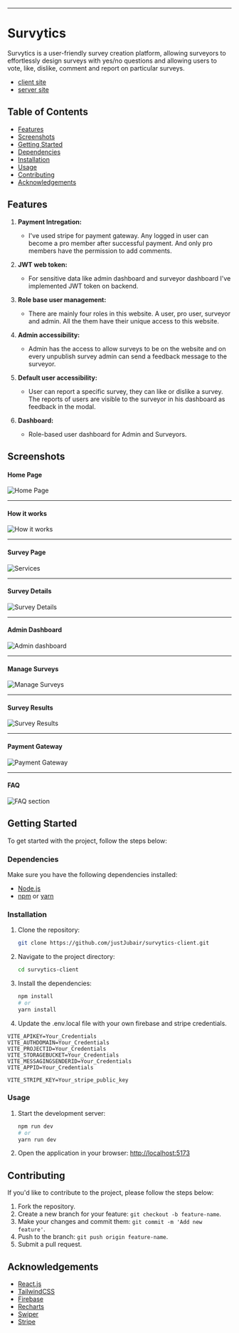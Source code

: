 ----

# Survytics

 Survytics is a user-friendly survey creation platform, allowing surveyors to effortlessly design surveys with yes/no questions and allowing users to vote, like, dislike, comment and report on particular surveys. 

- [client site](https://survytics-client.web.app)
- [server site](https://survytics-server.vercel.app/health)

## Table of Contents

- [Features](#features)
- [Screenshots](#screenshots)
- [Getting Started](#getting-started)
- [Dependencies](#dependencies)
- [Installation](#installation)
- [Usage](#usage)
- [Contributing](#contributing)
- [Acknowledgements](#acknowledgements)

## Features

1. **Payment Intregation:**
   - I've used stripe for payment gateway. Any logged in user can become a pro member after successful payment. And only pro members have the permission to add comments.
   
2. **JWT web token:**
   - For sensitive data like admin dashboard and surveyor dashboard I've implemented JWT token on backend.
   
3. **Role base user management:**
   - There are mainly four roles in this website. A user, pro user, surveyor and admin. All the them have their unique access to this website.
   
4. **Admin accessibility:**
   - Admin has the access to allow surveys to be on the website and on every unpublish survey admin can send a feedback message to the surveyor.
   
5. **Default user accessibility:**
   - User can report a specific survey, they can like or dislike a survey. The reports of users are visible to the surveyor in his dashboard as feedback in the modal.
   
6. **Dashboard:**
   - Role-based user dashboard for Admin and Surveyors.
   


## Screenshots

#### Home Page
![Home Page](https://raw.githubusercontent.com/justJubair/survytics-client/main/src/assets/readmeAssets/HomePage.png)

---
#### How it works
![How it works](https://raw.githubusercontent.com/justJubair/survytics-client/main/src/assets/readmeAssets/HowItWorks.png)

---
#### Survey Page
![Services](https://raw.githubusercontent.com/justJubair/survytics-client/main/src/assets/readmeAssets/SurveyPage.png)

---
#### Survey Details
![Survey Details](https://raw.githubusercontent.com/justJubair/survytics-client/main/src/assets/readmeAssets/SurveyDetails.png)

---
#### Admin Dashboard
![Admin dashboard](https://raw.githubusercontent.com/justJubair/survytics-client/main/src/assets/readmeAssets/AdminDashboard01.png)

---
#### Manage Surveys
![Manage Surveys](https://raw.githubusercontent.com/justJubair/survytics-client/main/src/assets/readmeAssets/AdminDashboard02.png)

---
#### Survey Results
![Survey Results](https://raw.githubusercontent.com/justJubair/survytics-client/main/src/assets/readmeAssets/AdminDashboard03.png)

---
#### Payment Gateway
![Payment Gateway](https://raw.githubusercontent.com/justJubair/survytics-client/main/src/assets/readmeAssets/PaymentGateway.png)

---
#### FAQ 
![FAQ section](https://raw.githubusercontent.com/justJubair/survytics-client/main/src/assets/readmeAssets/FAQ.png)




## Getting Started

To get started with the project, follow the steps below:

### Dependencies

Make sure you have the following dependencies installed:

- [Node.js](https://nodejs.org/)
- [npm](https://www.npmjs.com/) or [yarn](https://yarnpkg.com/)

### Installation

1. Clone the repository:

   ```bash
   git clone https://github.com/justJubair/survytics-client.git
   ```

2. Navigate to the project directory:

   ```bash
   cd survytics-client
   ```

3. Install the dependencies:

   ```bash
   npm install
   # or
   yarn install
   ```
4. Update the .env.local file with your own firebase and stripe credentials.

```env
VITE_APIKEY=Your_Credentials
VITE_AUTHDOMAIN=Your_Credentials
VITE_PROJECTID=Your_Credentials
VITE_STORAGEBUCKET=Your_Credentials
VITE_MESSAGINGSENDERID=Your_Credentials
VITE_APPID=Your_Credentials

VITE_STRIPE_KEY=Your_stripe_public_key
```

### Usage

1. Start the development server:

   ```bash
   npm run dev
   # or
   yarn run dev
   ```

2. Open the application in your browser: [http://localhost:5173](http://localhost:5173)

## Contributing

If you'd like to contribute to the project, please follow the steps below:

1. Fork the repository.
2. Create a new branch for your feature: `git checkout -b feature-name`.
3. Make your changes and commit them: `git commit -m 'Add new feature'`.
4. Push to the branch: `git push origin feature-name`.
5. Submit a pull request.


## Acknowledgements

- [React.js](https://react.dev)
- [TailwindCSS](https://tailwindcss.com/)
- [Firebase](https://firebase.google.com)
- [Recharts](https://recharts.org)
- [Swiper](https://swiperjs.com/get-started#initialize-swiper)
- [Stripe](https://stripe.com)